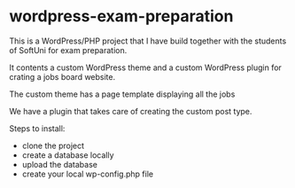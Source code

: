 # wordpress-exam-preparation

This is a WordPress/PHP project that I have build together with the students of SoftUni for exam preparation.

It contents a custom WordPress theme and a custom WordPress plugin for crating a jobs board website.

The custom theme has a page template displaying all the jobs

We have a plugin that takes care of creating the custom post type.

Steps to install:

- clone the project
- create a database locally
- upload the database
- create your local wp-config.php file

